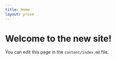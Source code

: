 ```yaml
---
title: Home
layout: prose
---
```


# Welcome to the new site!

You can edit this page in the `content/index.md` file.

